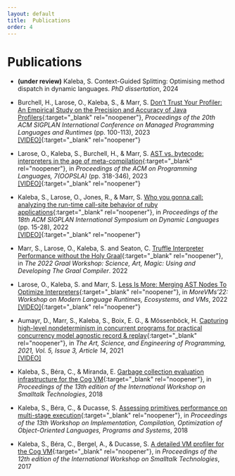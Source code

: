 ```yaml
---
layout: default
title:  Publications
order: 4
---
```


# Publications

- **(under review)** Kaleba, S. Context-Guided Splitting: Optimising method dispatch in dynamic languages. *PhD dissertation*, 2024

- Burchell, H., Larose, O., Kaleba, S., & Marr, S. [Don’t Trust Your Profiler: An Empirical Study on the Precision and Accuracy of Java Profilers](https://dl.acm.org/doi/abs/10.1145/3617651.3622985){:target="_blank" rel="noopener"}, *Proceedings of the 20th ACM SIGPLAN International Conference on Managed Programming Languages and Runtimes* (pp. 100-113), 2023  
[[VIDEO]](https://www.youtube.com/watch?v=lR5EAl_hYzs){:target="_blank" rel="noopener"}

- Larose, O., Kaleba, S., Burchell, H., & Marr, S. [AST vs. bytecode: interpreters in the age of meta-compilation](https://kar.kent.ac.uk/102817/){:target="_blank" rel="noopener"}, in *Proceedings of the ACM on Programming Languages, 7(OOPSLA)* (pp. 318-346), 2023  
[[VIDEO]](https://www.youtube.com/watch?v=qBQ0QZ6-RWw){:target="_blank" rel="noopener"}

- Kaleba, S., Larose, O., Jones, R., & Marr, S. [Who you gonna call: analyzing the run-time call-site behavior of ruby applications](https://kar.kent.ac.uk/97522/1/main.pdf){:target="_blank" rel="noopener"}, in *Proceedings of the 18th ACM SIGPLAN International Symposium on Dynamic Languages* (pp. 15-28), 2022  
[[VIDEO]](https://www.youtube.com/watch?v=rfgG2O21kaY&t=199s){:target="_blank" rel="noopener"}

- Marr, S., Larose, O., Kaleba, S. and Seaton, C. [Truffle Interpreter Performance without the Holy Graal](https://graalworkshop.github.io/2022/slides/3_Truffle_Interpreter_Performance_without_the_Holy_Graal.pdf){:target="_blank" rel="noopener"}, in *The 2022 Graal Workshop: Science, Art, Magic: Using and Developing The Graal Compiler*. 2022 

- Larose, O., Kaleba, S. and Marr, S. [Less Is More: Merging AST Nodes To Optimize Interpreters](https://kar.kent.ac.uk/93936/){:target="_blank" rel="noopener"}, in *MoreVMs’22: Workshop on Modern Language Runtimes, Ecosystems, and VMs*, 2022  
[[VIDEO]](https://www.youtube.com/watch?v=5qLD1NmkkE4){:target="_blank" rel="noopener"}

- Aumayr, D., Marr, S., Kaleba, S., Boix, E. G., & Mössenböck, H. [Capturing high-level nondeterminism in concurrent programs for practical concurrency model agnostic record & replay](https://kar.kent.ac.uk/86718/){:target="_blank" rel="noopener"}, in *The Art, Science, and Engineering of Programming, 2021, Vol. 5, Issue 3, Article 14*, 2021  
[[VIDEO]](https://www.youtube.com/watch?v=MgZwb17Krsc)

- Kaleba, S., Béra, C., & Miranda, E. [Garbage collection evaluation infrastructure for the Cog VM](https://hal.science/hal-01874947/file/paper.pdf){:target="_blank" rel="noopener"}, in *Proceedings of the 13th edition of the International Workshop on Smalltalk Technologies*, 2018

- Kaleba, S., Béra, C., & Ducasse, S. [Assessing primitives performance on multi-stage execution](https://hal.science/hal-01874946/document){:target="_blank" rel="noopener"}, in *Proceedings of the 13th Workshop on Implementation, Compilation, Optimization of Object-Oriented Languages, Programs and Systems*, 2018

- Kaleba, S., Béra, C., Bergel, A., & Ducasse, S. [A detailed VM profiler for the Cog VM](https://hal.science/hal-01585754){:target="_blank" rel="noopener"}, in *Proceedings of the 12th edition of the International Workshop on Smalltalk Technologies*, 2017

